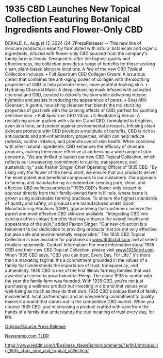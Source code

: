# 1935 CBD Launches New Topical Collection Featuring Botanical Ingredients and Flower-Only CBD

DEKALB, IL, August 13, 2024 /24-7PressRelease/ -- This new line of skincare products is expertly formulated with natural botanicals and organic ingredients, infused with flower-only CBD sourced from the company's family farm in Illinois. Designed to offer the highest quality and effectiveness, the collection provides a range of benefits for those seeking clean, plant-based skincare solutions.  A few of the new CBD Topical Collection includes:  •	Full Spectrum CBD Collagen Cream: A luxurious cream that combines the anti-aging power of collagen with the soothing properties of CBD to help promote firmer, more youthful-looking skin.  •	Hydrating Charcoal Mask: A deep-cleansing mask infused with activated charcoal and CBD, curated to detoxify the skin while delivering intense hydration and assists in reducing the appearance of pores.  •	Goat Milk Cleanser: A gentle, nourishing cleanser that blends the moisturizing properties of goat milk with the calming effects of CBD, perfect for soothing sensitive skin.  •	Full Spectrum CBD Vitamin C Revitalizing Serum: A revitalizing serum packed with vitamin C and CBD, formulated to brighten, even skin tone, and protect against environmental stressors.  Infusing clean skincare products with CBD provides a multitude of benefits. CBD is rich in antioxidants and anti-inflammatory properties, which can help reduce redness, soothe irritation, and promote overall skin health. When combined with other natural ingredients, CBD enhances the efficacy of skincare products, making them more effective at addressing a wide range of skin concerns.  "We are thrilled to launch our new CBD Topical Collection, which reflects our unwavering commitment to quality, transparency, and sustainability," said Paxton Singer, Chief Operating Officer of 1935 CBD. "By using only the flower of the hemp plant, we ensure that our products deliver the most potent and beneficial compounds to our customers. Our approach to farming and manufacturing is centered on creating pure, clean, and effective CBD wellness products."  1935 CBD's flower-only extract is sourced directly from their family-owned farm in Illinois, where hemp is grown using sustainable farming practices. To ensure the highest standards of quality and safety, all products are manufactured under Good Manufacturing Practices (GMP), guaranteeing that customers receive the purest and most effective CBD skincare available.  "Integrating CBD into skincare offers unique benefits that may enhance the overall health and appearance of the skin," added Paxton Singer. "Our new collection is a testament to our dedication to providing products that are not only effective but also safe and environmentally responsible."  The 1935 CBD Topical Collection is now available for purchase on www.1935cbd.com and at select retailers nationwide.  Contact Information:  For more information about 1935 CBD and their new CBD Topical Collection, please visit www.1935cbd.com.  When 1935 CBD says, "CBD you can trust, Every Day, For Life," it's more than a marketing tagline. It's a commitment grounded in the values of a family that understands the importance of trust, transparency, and authenticity. 1935 CBD is one of the first Illinois farming families that was awarded a license to grow Industrial Hemp. The name 1935 is rooted with the year the family farm was founded. With 1935 CBD, you're not just purchasing a wellness product but investing in a brand that values your well-being as much as they do their own. 1935 CBD's unique blend of family involvement, local partnerships, and an unwavering commitment to quality makes it a brand that stands out in the competitive CBD market. When you choose 1935 CBD, you're choosing a product crafted with care from the hands of a family that understands the true meaning of trust every day, for life. 

[Original/Source Press Release](https://www.24-7pressrelease.com/press-release/513287/1935-cbd-launches-new-topical-collection-featuring-botanical-ingredients-and-flower-only-cbd)
                    

[Newsramp.com TLDR](None) 

https://www.reddit.com/r/Business_NewsRamp/comments/1er1jt3/introducing_1935_cbds_new_cbd_topical_collection/